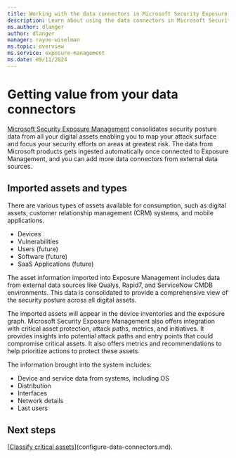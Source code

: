```yaml
---
title: Working with the data connectors in Microsoft Security Exposure Management
description: Learn about using the data connectors in Microsoft Security Exposure Management.
ms.author: dlanger
author: dlanger
manager: rayne-wiselman
ms.topic: overview
ms.service: exposure-management
ms.date: 09/11/2024
---
```


# Getting value from your data connectors

[Microsoft Security Exposure Management](microsoft-security-exposure-management.md) consolidates security posture data from all your digital assets enabling you to map your attack surface and focus your security efforts on areas at greatest risk. The data from Microsoft products gets ingested automatically once connected to Exposure Management, and you can add more data connectors from external data sources.

## Imported assets and types

There are various types of assets available for consumption, such as digital assets, customer relationship management (CRM) systems, and mobile applications.

- Devices
- Vulnerabilities
- Users (future)
- Software (future)
- SaaS Applications   (future)

The asset information imported into Exposure Management includes data from external data sources like Qualys, Rapid7, and ServiceNow CMDB environments. This data is consolidated to provide a comprehensive view of the security posture across all digital assets.

The imported assets will appear in the device inventories and the exposure graph. Microsoft Security Exposure Management also offers integration with critical asset protection, attack paths, metrics, and initiatives. It provides insights into potential attack paths and entry points that could compromise critical assets. It also offers metrics and recommendations to help prioritize actions to protect these assets.

The information brought into the system includes:

- Device and service data from systems, including OS
- Distribution
- Interfaces
- Network details
- Last users  

## Next steps

[[Classify critical assets](classify-critical-assets.md)](configure-data-connectors.md).

